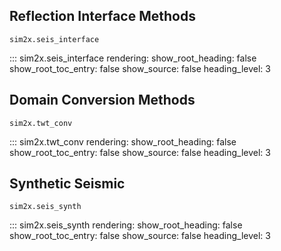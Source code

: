 ## Reflection Interface Methods

`sim2x.seis_interface`

::: sim2x.seis_interface
    rendering:
      show_root_heading: false
      show_root_toc_entry: false
      show_source: false
      heading_level: 3

## Domain Conversion Methods

`sim2x.twt_conv`

::: sim2x.twt_conv
    rendering:
      show_root_heading: false
      show_root_toc_entry: false
      show_source: false
      heading_level: 3

## Synthetic Seismic

`sim2x.seis_synth`

::: sim2x.seis_synth
    rendering:
      show_root_heading: false
      show_root_toc_entry: false
      show_source: false
      heading_level: 3
